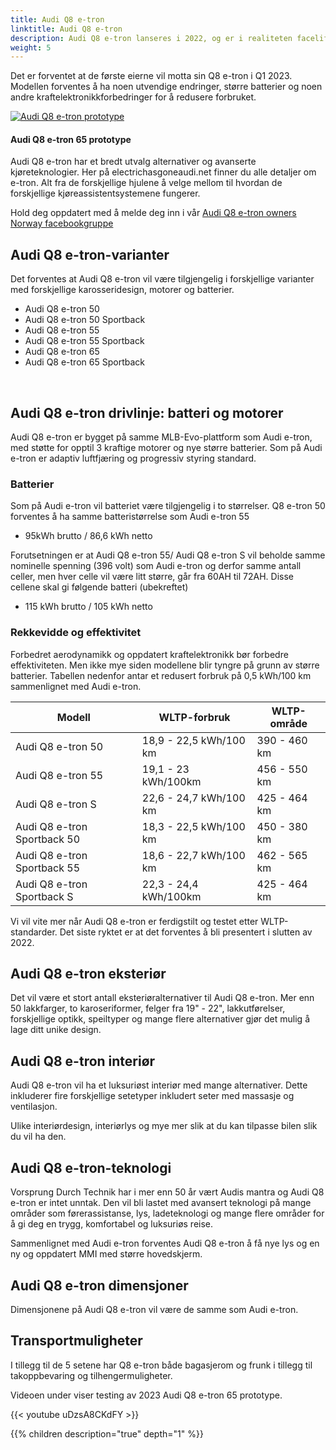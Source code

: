 ```yaml
---
title: Audi Q8 e-tron
linktitle: Audi Q8 e-tron
description: Audi Q8 e-tron lanseres i 2022, og er i realiteten facelift av Audi e-tron.
weight: 5
---
```

<!-- markdownlint-disable MD033 -->


Det er forventet at de første eierne vil motta sin Q8 e-tron i Q1 2023. Modellen forventes å ha noen utvendige endringer, større batterier og noen andre kraftelektronikkforbedringer for å redusere forbruket.

<figur>
     <a href="https://media.electrichasgoneaudi.net/multimedia/models/q8-e-tron/q8prototype.jpg">
        <img src="https://media.electrichasgoneaudi.net/multimedia/models/q8-e-tron/q8prototypes.jpg" alt="Audi Q8 e-tron prototype" title="Audi Q8 e-tron prototype">
    </a>
    <figcaption><h4>Audi Q8 e-tron 65 prototype</h4></figcaption>
</figur>

Audi Q8 e-tron har et bredt utvalg alternativer og avanserte kjøreteknologier. Her på electrichasgoneaudi.net finner du alle detaljer om e-tron. Alt fra de forskjellige hjulene å velge mellom til hvordan de forskjellige kjøreassistentsystemene fungerer.

Hold deg oppdatert med å melde deg inn i vår [Audi Q8 e-tron owners Norway facebookgruppe](https://www.facebook.com/groups/301614688594314)

## Audi Q8 e-tron-varianter

Det forventes at Audi Q8 e-tron vil være tilgjengelig i forskjellige varianter med forskjellige karosseridesign, motorer og batterier.

- Audi Q8 e-tron 50
- Audi Q8 e-tron 50 Sportback
- Audi Q8 e-tron 55
- Audi Q8 e-tron 55 Sportback
- Audi Q8 e-tron 65
- Audi Q8 e-tron 65 Sportback

<br />

## Audi Q8 e-tron drivlinje: batteri og motorer

Audi Q8 e-tron er bygget på samme MLB-Evo-plattform som Audi e-tron, med støtte for opptil 3 kraftige motorer og nye større batterier. Som på Audi e-tron er adaptiv luftfjæring og progressiv styring standard.

### Batterier

Som på Audi e-tron vil batteriet være tilgjengelig i to størrelser.
Q8 e-tron 50 forventes å ha samme batteristørrelse som Audi e-tron 55

- 95kWh brutto / 86,6 kWh netto

Forutsetningen er at Audi Q8 e-tron 55/ Audi Q8 e-tron S vil beholde samme nominelle spenning (396 volt) som Audi e-tron og derfor samme antall celler, men hver celle vil være litt større, går fra 60AH til 72AH.
Disse cellene skal gi følgende batteri (ubekreftet)

- 115 kWh brutto / 105 kWh netto

### Rekkevidde og effektivitet

Forbedret aerodynamikk og oppdatert kraftelektronikk bør forbedre effektiviteten. Men ikke mye siden modellene blir tyngre på grunn av større batterier. Tabellen nedenfor antar et redusert forbruk på 0,5 kWh/100 km sammenlignet med Audi e-tron.

|Modell | WLTP-forbruk | WLTP-område |
|-----|--------|--------|
|Audi Q8 e-tron 50| 18,9 - 22,5 kWh/100 km | 390 - 460 km |
|Audi Q8 e-tron 55 | 19,1 - 23 kWh/100km | 456 - 550 km |
|Audi Q8 e-tron S | 22,6 - 24,7 kWh/100 km | 425 - 464 km |
|Audi Q8 e-tron Sportback 50 | 18,3 - 22,5 kWh/100 km | 450 - 380 km |
|Audi Q8 e-tron Sportback 55 | 18,6 - 22,7 kWh/100 km | 462 - 565 km |
|Audi Q8 e-tron Sportback S | 22,3 - 24,4 kWh/100km | 425 - 464 km|

Vi vil vite mer når Audi Q8 e-tron er ferdigstilt og testet etter WLTP-standarder. Det siste ryktet er at det forventes å bli presentert i slutten av 2022.
## Audi Q8 e-tron eksteriør

Det vil være et stort antall eksteriøralternativer til Audi Q8 e-tron. Mer enn 50 lakkfarger, to karoseriformer, felger fra 19" - 22", lakkutførelser, forskjellige optikk, speiltyper og mange flere alternativer gjør det mulig å lage ditt unike design.

## Audi Q8 e-tron interiør

Audi Q8 e-tron vil ha et luksuriøst interiør med mange alternativer. Dette inkluderer fire forskjellige setetyper inkludert seter med massasje og ventilasjon.

Ulike interiørdesign, interiørlys og mye mer slik at du kan tilpasse bilen slik du vil ha den.

## Audi Q8 e-tron-teknologi

Vorsprung Durch Technik har i mer enn 50 år vært Audis mantra og Audi Q8 e-tron er intet unntak. Den vil bli lastet med avansert teknologi på mange områder som førerassistanse, lys, ladeteknologi og mange flere områder for å gi deg en trygg, komfortabel og luksuriøs reise.

Sammenlignet med Audi e-tron forventes Audi Q8 e-tron å få nye lys og en ny og oppdatert MMI med større hovedskjerm.

## Audi Q8 e-tron dimensjoner

Dimensjonene på Audi Q8 e-tron vil være de samme som Audi e-tron.

## Transportmuligheter

I tillegg til de 5 setene har Q8 e-tron både bagasjerom og frunk i tillegg til takoppbevaring og tilhengermuligheter.

Videoen under viser testing av 2023 Audi Q8 e-tron 65 prototype.

{{< youtube uDzsA8CKdFY >}}

{{% children description="true" depth="1" %}}
